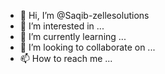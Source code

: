 - 👋 Hi, I’m @Saqib-zellesolutions
- 👀 I’m interested in ...
- 🌱 I’m currently learning ...
- 💞️ I’m looking to collaborate on ...
- 📫 How to reach me ...

<!---
Saqib-zellesolutions/Saqib-zellesolutions is a ✨ special ✨ repository because its `README.md` (this file) appears on your GitHub profile.
You can click the Preview link to take a look at your changes.
--->
